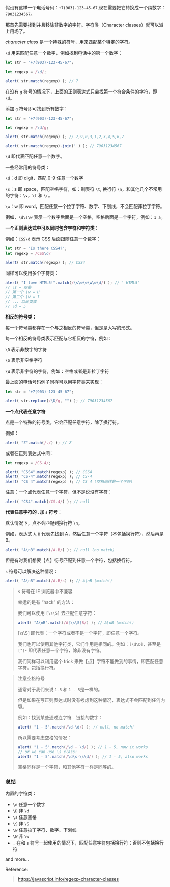 假设有这样一个电话号码：```+7(903)-123-45-67```,现在需要把它转换成一个纯数字：```79031234567```。

那首先需要找到并且移除非数字的字符。字符类（Character classes）就可以派上用场了。

*character class* 是一个特殊的符号，用来匹配某个特定的字符。

```\d``` 用来匹配任意一个数字，例如找到电话中的第一个数字：

```js
let str = "+7(903)-123-45-67";

let regexp = /\d/;

alert( str.match(regexp) ); // 7
```

在没有 ```g``` 符号的情况下，上面的正则表达式只会找第一个符合条件的字符，即 ```\d```。

添加 ```g``` 符号即可找到所有数字：

```js
let str = "+7(903)-123-45-67";

let regexp = /\d/g;

alert( str.match(regexp) ); // 7,9,0,3,1,2,3,4,5,6,7

alert( str.match(regexp).join('') ); // 79031234567
```

```\d``` 即代表匹配任意一个数字。

一些经常用的符号类：

```\d```：d 即 digit，匹配 0-9 任意一个数字

```\s```：s 即 space，匹配空格字符，如：制表符 ```\t```, 换行符 ```\n```，和其他几个不常用的字符：```\v```，```\f``` 和 ```\r```。

```\w```：w 即 word，匹配任意一个拉丁字符、数字、下划线，不会匹配非拉丁字符。

例如，```\d\s\w``` 表示一个数字后面是一个空格，空格后面是一个字符，例如：```1 a```。

**一个正则表达式中可以同时包含字符和字符类**：

例如：```CSS\d``` 表示 CSS 后面跟随任意一个数字：

```js
let str = "Is there CSS4?";
let regexp = /CSS\d/

alert( str.match(regexp) ); // CSS4
```

同样可以使用多个字符类：

```js
alert( "I love HTML5!".match(/\s\w\w\w\w\d/) ); // ' HTML5'
// \s = 空格
// 第一个 \w = H
// 第二个 \w = T
// ... 以此类推
// \d = 5
```

**相反的符号类：**

每一个符号类都存在一个与之相反的符号类，但是是大写的形式。

每一个相反的符号类表示匹配与它相反的字符，例如：

```\D``` 表示非数字的字符

```\S``` 表示非空格字符

```\W``` 表示非字符的字符，例如：空格或者是非拉丁字符

最上面的电话号码例子同样可以用字符类来实现：

```js
let str = "+7(903)-123-45-67";

alert( str.replace(/\D/g, "") ); // 79031234567
```

**一个点代表任意字符**

点是一个特殊的符号类，它会匹配任意字符，除了换行符。

例如：

```js
alert( "Z".match(/./) ); // Z
```

或者在正则表达式中间：

```js
let regexp = /CS.4/;

alert( "CSS4".match(regexp) ); // CSS4
alert( "CS-4".match(regexp) ); // CS-4
alert( "CS 4".match(regexp) ); // CS 4 (空格同样是一个字符)
```

注意：一个点代表任意一个字符，但不是说没有字符：

```js
alert( "CS4".match(/CS.4/) ); // null
```

**代表任意字符的 ```.```加 ```s``` 符号**：

默认情况下，点不会匹配到换行符 ```\n```。

例如，表达式 ```A.B``` 代表先找到 A，然后任意一个字符（不包括换行符），然后再是 B。

```js
alert( "A\nB".match(/A.B/) ); // null (no match)
```

但是有时我们想要【点】符号匹配到任意一个字符，包括换行符。

```s``` 符号可以解决这种情况：

```js
alert( "A\nB".match(/A.B/s) ); // A\nB (match!)
```

> ```s``` 符号在 IE 浏览器中不兼容
>
> 幸运的是有 “hack” 的方法：
>
> 我们可以使用 ```[\s\S]``` 去匹配任意字符：
>
> ```js
> alert( "A\nB".match(/A[\s\S]B/) ); // A\nB (match!)
> ```
>
> [\s\S] 即代表：一个字符或者不是一个字符，即任意一个字符。
>
> 我们也可以使用其他字符类，它们作用是相同的。例如：```[\d\D]```，甚至是 ```[^]```- 即代表任意一个字符，除非没有字符。
>
> 我们同样可以利用这个 trick 来做【点】字符不能做到的事情，即匹配任意字符，包括换行符。



>注意空格符号
>
>通常对于我们来说 ```1-5``` 和 ```1 - 5```是一样的。
>
>但是如果在写正则表达式时没有考虑到这种情况，表达式不会匹配到任何内容。
>
>例如：找到某些通过连字符 ```-``` 链接的数字：
>
>```js
>alert( "1 - 5".match(/\d-\d/) ); // null, no match!
>```
>
>所以需要考虑空格的情况：
>
>```js
>alert( "1 - 5".match(/\d - \d/) ); // 1 - 5, now it works
>// or we can use \s class:
>alert( "1 - 5".match(/\d\s-\s\d/) ); // 1 - 5, also works
>```
>
>空格同样是一个字符，和其他字符一样是同等的。

### 总结

内置的字符类：

- ```\d``` 任意一个数字
- ```\D``` 非 ```\d```
- ```\s``` 任意空格
- ```\S``` 非 ```\S```
- ```\w``` 任意拉丁字符、数字、下划线
- ```\W``` 非 ```\w```
- ```.``` 在和 ```s``` 符号一起使用的情况下，匹配任意字符包括换行符；否则不包括换行符

and more...



Reference:

> https://javascript.info/regexp-character-classes



